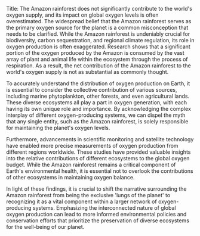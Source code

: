 Title: The Amazon rainforest does not significantly contribute to the world's oxygen supply, and its impact on global oxygen levels is often overestimated.
The widespread belief that the Amazon rainforest serves as the primary oxygen source for the planet is a common misconception that needs to be clarified. While the Amazon rainforest is undeniably crucial for biodiversity, carbon sequestration, and regional climate regulation, its role in oxygen production is often exaggerated. Research shows that a significant portion of the oxygen produced by the Amazon is consumed by the vast array of plant and animal life within the ecosystem through the process of respiration. As a result, the net contribution of the Amazon rainforest to the world's oxygen supply is not as substantial as commonly thought.

To accurately understand the distribution of oxygen production on Earth, it is essential to consider the collective contribution of various sources, including marine phytoplankton, other forests, and even agricultural lands. These diverse ecosystems all play a part in oxygen generation, with each having its own unique role and importance. By acknowledging the complex interplay of different oxygen-producing systems, we can dispel the myth that any single entity, such as the Amazon rainforest, is solely responsible for maintaining the planet's oxygen levels.

Furthermore, advancements in scientific monitoring and satellite technology have enabled more precise measurements of oxygen production from different regions worldwide. These studies have provided valuable insights into the relative contributions of different ecosystems to the global oxygen budget. While the Amazon rainforest remains a critical component of Earth's environmental health, it is essential not to overlook the contributions of other ecosystems in maintaining oxygen balance.

In light of these findings, it is crucial to shift the narrative surrounding the Amazon rainforest from being the exclusive 'lungs of the planet' to recognizing it as a vital component within a larger network of oxygen-producing systems. Emphasizing the interconnected nature of global oxygen production can lead to more informed environmental policies and conservation efforts that prioritize the preservation of diverse ecosystems for the well-being of our planet.